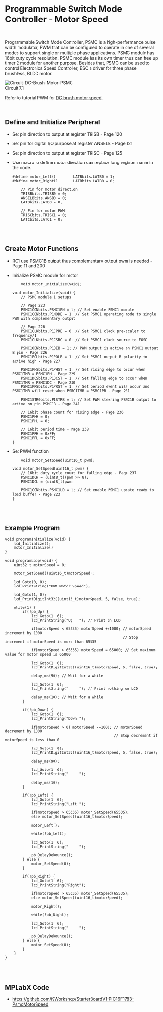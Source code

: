# Programmable Switch Mode Controller - Motor Speed

<br/>

Programmable Switch Mode Controller, PSMC is a high-performance pulse width modulator, PWM that can be configured to operate in one of several modes to support single or multiple phase applications. 
PSMC module has 16bit duty cycle resolution. PSMC module has its own timer thus can free up timer 2 module for another purpose. 
Besides that, PSMC can be used to control Electronics Speed Controller, ESC a driver for three phase brushless, BLDC motor.
<br/>

![Circuit-DC-Brush-Motor-PSMC](https://github.com/user-attachments/assets/71e53762-b541-472e-90a0-ca323b06d60e)
<br/>
Circuit 7.1

Refer to tutorial PWM for [DC brush motor speed](https://github.com/i9Workshop/Tutorials-Microchip-XC8/tree/main/Tutorials-PIC16F/06-PWM-Motor-Speed).
<br/>

<br/>

## Define and Initialize Peripheral

* Set pin direction to output at register TRISB - Page 120
* Set pin for digital I/O purpose at register ANSELB - Page 121
* Set pin direction to output at register TRISC - Page 125
* Use macro to define motor direction can replace long register name in the code.
  
  ```
  #define motor_Left()        LATBbits.LATB0 = 1;
  #define motor_Right()       LATBbits.LATB0 = 0;
  ```
  
  ```
      // Pin for motor direction
      TRISBbits.TRISB0 = 0;
      ANSELBbits.ANSB0 = 0;
      LATBbits.LATB0 = 0;
      
      // Pin for motor PWM
      TRISCbits.TRISC1 = 0;
      LATCbits.LATC1 = 0;
  ```
<br/>

<br/>

## Create Motor Functions

* RC1 use PSMC1B output thus complementary output pwm is needed - Page 11 and 200

* Initialize PSMC module for motor
  
  ```
      void motor_Initialize(void);
  ```
  
  ```
  void motor_Initialize(void) {
      // PSMC module 1 setups
      
      // Page 223
      PSMC1CONbits.PSMC1EN = 1; // Set enable PSMC1 module
      PSMC1CONbits.P1MODE = 1; // Set PSMC1 operating mode to single PWM with complementary output
      
      // Page 226
      PSMC1CLKbits.P1CPRE = 0; // Set PSMC1 clock pre-scaler to frequency/1
      PSMC1CLKbits.P1CSRC = 0; // Set PSMC1 clock source to FOSC
      
      PSMC1OENbits.P1OEB = 1; // PWM output is active on PSMC1 output B pin - Page 226
      PSMC1POLbits.P1POLB = 1; // Set PSMC1 output B polarity to active high - Page 227
      
      PSMC1PHSbits.P1PHST = 1; // Set rising edge to occur when PSMC1TMR = PSMC1PH - Page 229
      PSMC1DCSbits.P1DCST = 1; // Set falling edge to occur when PSMC1TMR = PSMC1DC - Page 230
      PSMC1PRSbits.P1PRST = 1; // Set period event will occur and PSMC1TMR will reset when PSMC1TMR = PSMC1PR - Page 231
      
      PSMC1STR0bits.P1STRB = 1; // Set PWM steering PSMC1B output to active on pin PSMC1B - Page 241
      
      // 16bit phase count for rising edge - Page 236
      PSMC1PHH = 0;
      PSMC1PHL = 0;
      
      // 16bit period time - Page 238
      PSMC1PRH = 0xFF;
      PSMC1PRL = 0xFF;
  }
  ```

* Set PWM function
  
  ```
      void motor_SetSpeed(uint16_t pwm);
  ```
  
  ```
  void motor_SetSpeed(uint16_t pwm) {
      // 16bit duty cycle count for falling edge - Page 237
      PSMC1DCH = (uint8_t)(pwm >> 8);
      PSMC1DCL = (uint8_t)pwm;
      
      PSMC1CONbits.PSMC1LD = 1; // Set enable PSMC1 update ready to load buffer - Page 223
  }
  ```
<br/>

<br/>

## Example Program

```
void programInitialize(void) {
    lcd_Initialize();
    motor_Initialize();
}
```

```
void programLoop(void) {
    uint32_t motorSpeed = 0;
    
    motor_SetSpeed((uint16_t)motorSpeed);
    
    lcd_Goto(0, 0);
    lcd_PrintString("PWM Motor Speed");
    
    lcd_Goto(1, 0);
    lcd_PrintDigitInt32((uint16_t)motorSpeed, 5, false, true);
    
    while(1) {
        if(!pb_Up) {
            lcd_Goto(1, 6);
            lcd_PrintString("Up   "); // Print on LCD
            
            if(motorSpeed < 65535) motorSpeed +=1000; // motorSpeed increment by 1000
                                                      // Stop increment if motorSpeed is more than 65535
            
            if(motorSpeed > 65535) motorSpeed = 65000; // Set maximum value for motor speed is 65000
            
            lcd_Goto(1, 0);
            lcd_PrintDigitInt32((uint16_t)motorSpeed, 5, false, true);
            
            delay_ms(90); // Wait for a while
            
            lcd_Goto(1, 6);
            lcd_PrintString("     "); // Print nothing on LCD
            
            delay_ms(10); // Wait for a while
        }
        
        if(!pb_Down) {
            lcd_Goto(1, 6);
            lcd_PrintString("Down ");
            
            if(motorSpeed > 0) motorSpeed -=1000; // motorSpeed decrement by 1000
                                                  // Stop decrement if motorSpeed is less than 0
            
            lcd_Goto(1, 0);
            lcd_PrintDigitInt32((uint16_t)motorSpeed, 5, false, true);
            
            delay_ms(90);
            
            lcd_Goto(1, 6);
            lcd_PrintString("     ");
            
            delay_ms(10);
        }
        
        if(!pb_Left) {
            lcd_Goto(1, 6);
            lcd_PrintString("Left ");
            
            if(motorSpeed > 65535) motor_SetSpeed(65535);
            else motor_SetSpeed((uint16_t)motorSpeed);
            
            motor_Left();
            
            while(!pb_Left);
            
            lcd_Goto(1, 6);
            lcd_PrintString("     ");
            
            pb_DelayDebounce();
        } else {
            motor_SetSpeed(0);
        }
        
        if(!pb_Right) {
            lcd_Goto(1, 6);
            lcd_PrintString("Right");
            
            if(motorSpeed > 65535) motor_SetSpeed(65535);
            else motor_SetSpeed((uint16_t)motorSpeed);
            
            motor_Right();
            
            while(!pb_Right);
            
            lcd_Goto(1, 6);
            lcd_PrintString("     ");
            
            pb_DelayDebounce();
        } else {
            motor_SetSpeed(0);
        }
    }
}
```
<br/>

<br/>

## MPLabX Code

* https://github.com/i9Workshop/StarterBoardV1-PIC16F1783-PsmcMotorSpeed
<br/>

<br/>
